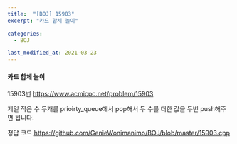 ```yaml
---
title:  "[BOJ] 15903"
excerpt: "카드 합체 놀이"

categories:
  - BOJ

last_modified_at: 2021-03-23
---
```


#### 카드 합체 놀이

15903번 <https://www.acmicpc.net/problem/15903>

제일 작은 수 두개를 prioirty_queue에서 pop해서 두 수를 더한 값을 두번 push해주면 됩니다.

정답 코드 <https://github.com/GenieWonimanimo/BOJ/blob/master/15903.cpp>